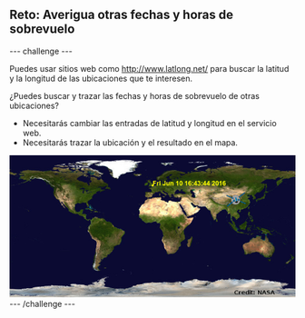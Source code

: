 ## Reto: Averigua otras fechas y horas de sobrevuelo

--- challenge ---

Puedes usar sitios web como  <a href="http://www.latlong.net/" target="_blank">http://www.latlong.net/</a> para buscar la latitud y la longitud de las ubicaciones que te interesen. 

¿Puedes buscar y trazar las fechas y horas de sobrevuelo de otras ubicaciones? 

+ Necesitarás cambiar las entradas de latitud y longitud en el servicio web. 
+ Necesitarás trazar la ubicación y el resultado en el mapa. 

![screenshot](images/iss-final.png)
--- /challenge ---
